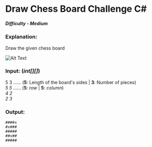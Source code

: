 # Draw Chess Board Challenge C#

##### Difficulty - *Medium*

### Explanation:

Draw the given chess board

![Alt Text](https://i.imgur.com/lHd470N.png)

### Input: (*int[][]*)
5 3 ...... (**5**: Length of the board's sides | **3**: Number of pieces) <br>
*5 5* ...... (**5**: *row* | **5**: *column*)<br>
*4 2* <br>
*2 3*

### Output:

```
####x
#x###
#####
##x##
#####
```
